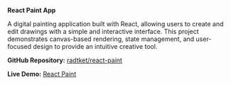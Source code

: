 **React Paint App**

A digital painting application built with React, allowing users to create and edit drawings with a simple and interactive interface. This project demonstrates canvas-based rendering, state management, and user-focused design to provide an intuitive creative tool.

  

**GitHub Repository:** [radtket/react-paint](https://github.com/radtket/react-paint)

**Live Demo:** [React Paint](https://radtket.github.io/react-paint/)
